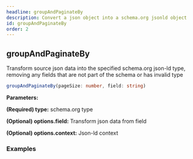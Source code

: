 ```yaml
---
headline: groupAndPaginateBy
description: Convert a json object into a schema.org jsonld object
id: groupAndPaginateBy
order: 2
---
```


## groupAndPaginateBy

<p class="lead">Transform source json data into the specified schema.org json-ld type, removing any fields that are not part of the schema or has invalid type</p>

```ts
groupAndPaginateBy(pageSize: number, field: string)
```

__Parameters:__

<span class="text-primary">__(Required) type:__</span> schema.org type

<span class="text-primary">__(Optional) options.field:__</span> Transform json data from field

<span class="text-primary">__(Optional) options.context:__</span> Json-ld context


### __Examples__